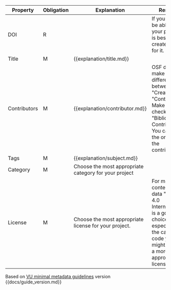| **Property** | **Obligation** | **Explanation** | **Remarks**                                              |
| --- | --- | --- | --- |
| DOI | R | | If you want to be able to cite your project it is best to create a DOI for it. 
| Title | M | {{explanation/title.md}} |
| Contributors | M | {{explanation/contributor.md}} | OSF does not make a difference between "Creators" and "Contributors". Make sure to check "Bibliographic Contributor". You can adjust the order of the contributors.
| Tags | M | {{explanation/subject.md}} | 
| Category | M | Choose the most appropriate category for your project | 
| License | M | Choose the most appropriate license for your project. | For most content and data "CC-By 4.0 International" is a good choice, but especially in the case of code you might look into a more appropriate license.

Based on [VU minimal metadata guidelines](https://github.com/vu-rdm-tech/metadata/blob/main/minimal_metadata_guide.md) version {{docs/guide_version.md}}